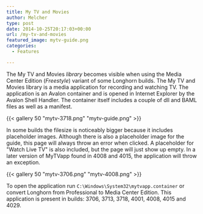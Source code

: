 ```yaml
---
title: My TV and Movies
author: Melcher
type: post
date: 2014-10-25T20:17:03+00:00
url: /my-tv-and-movies
featured_image: mytv-guide.png
categories:
  - Features

---
```

The My TV and Movies _library_ becomes visible when using the Media Center Edition (_Freestyle_) variant of some Longhorn builds. The My TV and Movies library is a media application for recording and watching TV. The application is an Avalon container and is opened in Internet Explorer by the Avalon Shell Handler. The container itself includes a couple of dll and BAML files as well as a manifest.

{{< gallery 50 "mytv-3718.png" "mytv-guide.png" >}}

In some builds the filesize is noticeably bigger because it includes placeholder images. Although there is also a placeholder image for the guide, this page will always throw an error when clicked. A placeholder for "Watch Live TV" is also included, but the page will just show up empty. In a later version of MyTVapp found in 4008 and 4015, the application will throw an exception.

{{< gallery 50 "mytv-3706.png" "mytv-4008.png" >}}

To open the application run `C:\Windows\System32\mytvapp.container` or convert Longhorn from Professional to Media Center Edition. This application is present in builds: 3706, 3713, 3718, 4001, 4008, 4015 and 4029.